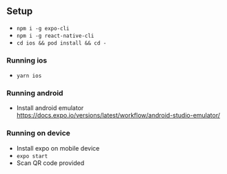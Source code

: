 ## Setup

* `npm i -g expo-cli`
* `npm i -g react-native-cli`
* `cd ios && pod install && cd -`

### Running ios

* `yarn ios`

### Running android

* Install android emulator https://docs.expo.io/versions/latest/workflow/android-studio-emulator/

### Running on device

* Install expo on mobile device
* `expo start`
* Scan QR code provided

